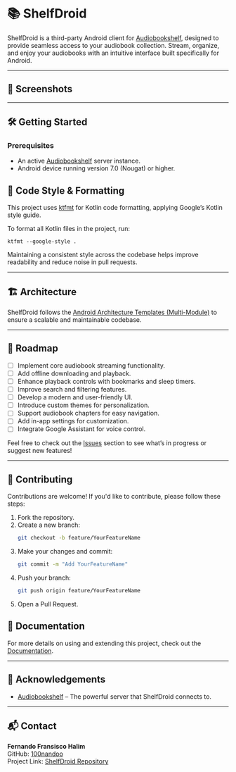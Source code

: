 # 📚 ShelfDroid

ShelfDroid is a third-party Android client for [Audiobookshelf](https://github.com/advplyr/audiobookshelf), designed to
provide seamless access to your audiobook collection. Stream, organize, and enjoy your audiobooks with an intuitive
interface built specifically for Android.

---

## 📸 Screenshots

<!-- Add screenshots of your app here -->

---

## 🛠 Getting Started

### Prerequisites

- An active [Audiobookshelf](https://github.com/advplyr/audiobookshelf) server instance.
- Android device running version 7.0 (Nougat) or higher.

## 🎨 Code Style & Formatting

This project uses [ktfmt](https://github.com/facebook/ktfmt) for Kotlin code formatting, applying Google’s Kotlin style
guide.

To format all Kotlin files in the project, run:

`ktfmt --google-style .`

Maintaining a consistent style across the codebase helps improve readability and reduce noise in pull requests.

---

## 🏗 Architecture

ShelfDroid follows
the [Android Architecture Templates (Multi-Module)](https://github.com/android/architecture-templates/tree/multimodule)
to ensure a scalable and maintainable codebase.

---

## 📅 Roadmap

- [ ] Implement core audiobook streaming functionality.
- [ ] Add offline downloading and playback.
- [ ] Enhance playback controls with bookmarks and sleep timers.
- [ ] Improve search and filtering features.
- [ ] Develop a modern and user-friendly UI.
- [ ] Introduce custom themes for personalization.
- [ ] Support audiobook chapters for easy navigation.
- [ ] Add in-app settings for customization.
- [ ] Integrate Google Assistant for voice control.

Feel free to check out the [Issues](https://github.com/100nandoo/shelfdroid/issues) section to see what’s in progress or
suggest new features!

---

## 🤝 Contributing

Contributions are welcome! If you'd like to contribute, please follow these steps:

1. Fork the repository.
2. Create a new branch:
    ```bash
    git checkout -b feature/YourFeatureName
    ```
3. Make your changes and commit:
    ```bash
    git commit -m "Add YourFeatureName"
    ```
4. Push your branch:
    ```bash
    git push origin feature/YourFeatureName
    ```
5. Open a Pull Request.

## 📖 Documentation

For more details on using and extending this project, check out the [Documentation](DOCS.md).

---

## 🙌 Acknowledgements

- [Audiobookshelf](https://github.com/advplyr/audiobookshelf) – The powerful server that ShelfDroid connects to.

---

## 📬 Contact

**Fernando Fransisco Halim**  
GitHub: [100nandoo](https://github.com/100nandoo)  
Project Link: [ShelfDroid Repository](https://github.com/100nandoo/shelfdroid)

